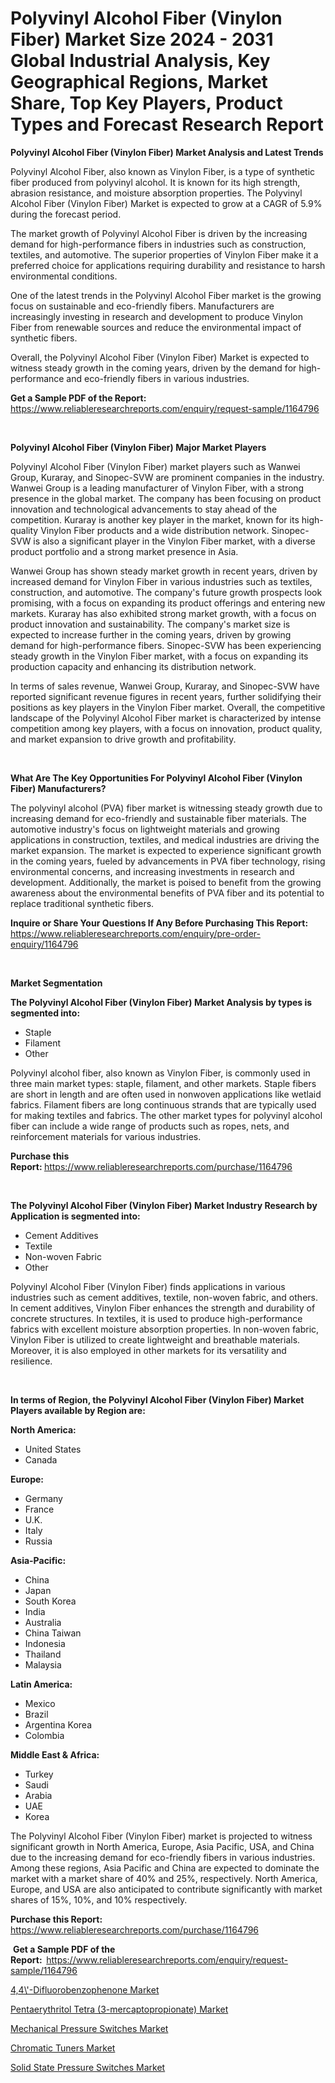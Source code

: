 <p><h1>Polyvinyl Alcohol Fiber (Vinylon Fiber) Market Size 2024 - 2031 Global Industrial Analysis, Key Geographical Regions, Market Share, Top Key Players, Product Types and Forecast Research Report</h1></p><p><strong>Polyvinyl Alcohol Fiber (Vinylon Fiber) Market Analysis and Latest Trends</strong></p>
<p><p>Polyvinyl Alcohol Fiber, also known as Vinylon Fiber, is a type of synthetic fiber produced from polyvinyl alcohol. It is known for its high strength, abrasion resistance, and moisture absorption properties. The Polyvinyl Alcohol Fiber (Vinylon Fiber) Market is expected to grow at a CAGR of 5.9% during the forecast period.</p><p>The market growth of Polyvinyl Alcohol Fiber is driven by the increasing demand for high-performance fibers in industries such as construction, textiles, and automotive. The superior properties of Vinylon Fiber make it a preferred choice for applications requiring durability and resistance to harsh environmental conditions.</p><p>One of the latest trends in the Polyvinyl Alcohol Fiber market is the growing focus on sustainable and eco-friendly fibers. Manufacturers are increasingly investing in research and development to produce Vinylon Fiber from renewable sources and reduce the environmental impact of synthetic fibers.</p><p>Overall, the Polyvinyl Alcohol Fiber (Vinylon Fiber) Market is expected to witness steady growth in the coming years, driven by the demand for high-performance and eco-friendly fibers in various industries.</p></p>
<p><strong>Get a Sample PDF of the Report:&nbsp;</strong> <a href="https://www.reliableresearchreports.com/enquiry/request-sample/1164796">https://www.reliableresearchreports.com/enquiry/request-sample/1164796</a></p>
<p>&nbsp;</p>
<p><strong>Polyvinyl Alcohol Fiber (Vinylon Fiber) Major Market Players</strong></p>
<p><p>Polyvinyl Alcohol Fiber (Vinylon Fiber) market players such as Wanwei Group, Kuraray, and Sinopec-SVW are prominent companies in the industry. Wanwei Group is a leading manufacturer of Vinylon Fiber, with a strong presence in the global market. The company has been focusing on product innovation and technological advancements to stay ahead of the competition. Kuraray is another key player in the market, known for its high-quality Vinylon Fiber products and a wide distribution network. Sinopec-SVW is also a significant player in the Vinylon Fiber market, with a diverse product portfolio and a strong market presence in Asia.</p><p>Wanwei Group has shown steady market growth in recent years, driven by increased demand for Vinylon Fiber in various industries such as textiles, construction, and automotive. The company's future growth prospects look promising, with a focus on expanding its product offerings and entering new markets. Kuraray has also exhibited strong market growth, with a focus on product innovation and sustainability. The company's market size is expected to increase further in the coming years, driven by growing demand for high-performance fibers. Sinopec-SVW has been experiencing steady growth in the Vinylon Fiber market, with a focus on expanding its production capacity and enhancing its distribution network.</p><p>In terms of sales revenue, Wanwei Group, Kuraray, and Sinopec-SVW have reported significant revenue figures in recent years, further solidifying their positions as key players in the Vinylon Fiber market. Overall, the competitive landscape of the Polyvinyl Alcohol Fiber market is characterized by intense competition among key players, with a focus on innovation, product quality, and market expansion to drive growth and profitability.</p></p>
<p>&nbsp;</p>
<p><strong>What Are The Key Opportunities For Polyvinyl Alcohol Fiber (Vinylon Fiber) Manufacturers?</strong></p>
<p><p>The polyvinyl alcohol (PVA) fiber market is witnessing steady growth due to increasing demand for eco-friendly and sustainable fiber materials. The automotive industry's focus on lightweight materials and growing applications in construction, textiles, and medical industries are driving the market expansion. The market is expected to experience significant growth in the coming years, fueled by advancements in PVA fiber technology, rising environmental concerns, and increasing investments in research and development. Additionally, the market is poised to benefit from the growing awareness about the environmental benefits of PVA fiber and its potential to replace traditional synthetic fibers.</p></p>
<p><strong>Inquire or Share Your Questions If Any Before Purchasing This Report:</strong> <a href="https://www.reliableresearchreports.com/enquiry/pre-order-enquiry/1164796">https://www.reliableresearchreports.com/enquiry/pre-order-enquiry/1164796</a></p>
<p>&nbsp;</p>
<p><strong>Market Segmentation</strong></p>
<p><strong>The Polyvinyl Alcohol Fiber (Vinylon Fiber) Market Analysis by types is segmented into:</strong></p>
<p><ul><li>Staple</li><li>Filament</li><li>Other</li></ul></p>
<p><p>Polyvinyl alcohol fiber, also known as Vinylon Fiber, is commonly used in three main market types: staple, filament, and other markets. Staple fibers are short in length and are often used in nonwoven applications like wetlaid fabrics. Filament fibers are long continuous strands that are typically used for making textiles and fabrics. The other market types for polyvinyl alcohol fiber can include a wide range of products such as ropes, nets, and reinforcement materials for various industries.</p></p>
<p><strong>Purchase this Report:&nbsp;</strong><a href="https://www.reliableresearchreports.com/purchase/1164796">https://www.reliableresearchreports.com/purchase/1164796</a></p>
<p>&nbsp;</p>
<p><strong>The Polyvinyl Alcohol Fiber (Vinylon Fiber) Market Industry Research by Application is segmented into:</strong></p>
<p><ul><li>Cement Additives</li><li>Textile</li><li>Non-woven Fabric</li><li>Other</li></ul></p>
<p><p>Polyvinyl Alcohol Fiber (Vinylon Fiber) finds applications in various industries such as cement additives, textile, non-woven fabric, and others. In cement additives, Vinylon Fiber enhances the strength and durability of concrete structures. In textiles, it is used to produce high-performance fabrics with excellent moisture absorption properties. In non-woven fabric, Vinylon Fiber is utilized to create lightweight and breathable materials. Moreover, it is also employed in other markets for its versatility and resilience.</p></p>
<p>&nbsp;</p>
<p><strong>In terms of Region, the Polyvinyl Alcohol Fiber (Vinylon Fiber) Market Players available by Region are:</strong></p>
<p>
    <p> <strong> North America: </strong>
        <ul>
            <li>United States</li>
            <li>Canada</li>
        </ul>
        </p> 
    <p> <strong> Europe: </strong>
        <ul>
            <li>Germany</li>
            <li>France</li>
            <li>U.K.</li>
            <li>Italy</li>
            <li>Russia</li>
        </ul>
        </p> 
    <p> <strong> Asia-Pacific: </strong>
        <ul>
            <li>China</li>
            <li>Japan</li>
            <li>South Korea</li>
            <li>India</li>
            <li>Australia</li>
            <li>China Taiwan</li>
            <li>Indonesia</li>
            <li>Thailand</li>
            <li>Malaysia</li>
        </ul>
        </p> 
    <p> <strong> Latin America: </strong>
        <ul>
            <li>Mexico</li>
            <li>Brazil</li>
            <li>Argentina Korea</li>
            <li>Colombia</li>
        </ul>
        </p> 
    <p> <strong> Middle East & Africa: </strong>
        <ul>
            <li>Turkey</li>
            <li>Saudi</li>
            <li>Arabia</li>
            <li>UAE</li>
            <li>Korea</li>
        </ul>
    </p>
    </p>
<p><p>The Polyvinyl Alcohol Fiber (Vinylon Fiber) market is projected to witness significant growth in North America, Europe, Asia Pacific, USA, and China due to the increasing demand for eco-friendly fibers in various industries. Among these regions, Asia Pacific and China are expected to dominate the market with a market share of 40% and 25%, respectively. North America, Europe, and USA are also anticipated to contribute significantly with market shares of 15%, 10%, and 10% respectively.</p></p>
<p><strong>Purchase this Report: </strong><a href="https://www.reliableresearchreports.com/purchase/1164796">https://www.reliableresearchreports.com/purchase/1164796</a></p>
<p>&nbsp;<strong>Get a Sample PDF of the Report:&nbsp;&nbsp;</strong><a href="https://www.reliableresearchreports.com/enquiry/request-sample/1164796">https://www.reliableresearchreports.com/enquiry/request-sample/1164796</a></p>
<p><strong></strong></p>
<p><p><a href="https://github.com/castoriffic/Market-Research-Report-List-3/blob/main/44-difluorobenzophenone-market.md">4,4\'-Difluorobenzophenone Market</a></p><p><a href="https://github.com/yoshih12/Market-Research-Report-List-1/blob/main/pentaerythritol-tetra-3-mercaptopropionate-market.md">Pentaerythritol Tetra (3-mercaptopropionate) Market</a></p><p><a href="https://medium.com/@ruthfranklin11/mechanical-pressure-switches-nbsp-market-focuses-on-market-share-size-and-projected-forecast-till-e303b4c0494f">Mechanical Pressure Switches Market</a></p><p><a href="https://medium.com/@madisonsimmons10/chromatic-tuners-market-comprehensive-assessment-by-type-application-and-geography-443885be3f32">Chromatic Tuners Market</a></p><p><a href="https://medium.com/@ruthfranklin11/solid-state-pressure-switches-market-the-key-to-successful-business-strategy-forecast-till-2031-215fe09ef2a7">Solid State Pressure Switches Market</a></p></p>